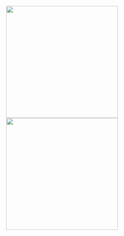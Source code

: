 <br>

<div align="center">
  <img height="300" src="https://github-readme-stats.vercel.app/api?username=IJuanTM&show_icons=true&count_private=true&hide_title=true&include_all_commits=true&theme=dark&rank_icon=github&card_width=400&line_height=30&show=reviews,prs_merged,prs_merged_percentage">
  <img height="300" src="https://github-readme-stats.vercel.app/api/top-langs?username=IJuanTM&langs_count=5&hide_title=true&hide=hack,tsql&theme=dark&card_width=400">
</div>
